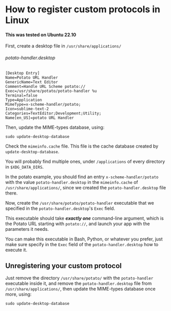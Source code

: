 # How to register custom protocols in Linux

#### This was tested on Ubuntu 22.10

First, create a desktop file in `/usr/share/applications/`

###### potato-handler.desktop

```
[Desktop Entry]
Name=Potato URL Handler
GenericName=Text Editor
Comment=Handle URL Scheme potato://
Exec=/usr/share/potato/potato-handler %u
Terminal=false
Type=Application
MimeType=x-scheme-handler/potato;
Icon=sublime-text-2
Categories=TextEditor;Development;Utility;
Name[en_US]=potato URL Handler
```

Then, update the MIME-types database, using:

```
sudo update-desktop-database
```

Check the `mimeinfo.cache` file.
This file is the cache database created by `update-desktop-database`.

You will probably find multiple ones, 
under `/applications` of every directory in `$XDG_DATA_DIRS`.

In the potato example, you should find an entry 
`x-scheme-handler/potato` with the value `potato-handler.desktop` 
in the `mimeinfo.cache` of `/usr/share/applications/`, since we created
the `potato-handler.desktop` file there.

Now, create the `/usr/share/potato/potato-handler` executable that
we specified in the `potato-handler.desktop`'s `Exec` field.

This executable should take _**exactly one**_ command-line argument,
which is the Potato URL starting with `potato://`, and launch your app
with the parameters it needs.

You can make this executable in Bash, Python, or whatever you prefer,
just make sure specify in the `Exec` field of the `potato-handler.desktop`
how to execute it.

## Unregistering your custom protocol

Just remove the directory `/usr/share/potato/` 
with the `potato-handler` executable inside it,
and remove the `potato-handler.desktop` file 
from `/usr/share/applications/`,
then update the MIME-types database once more, using:

```
sudo update-desktop-database
```
